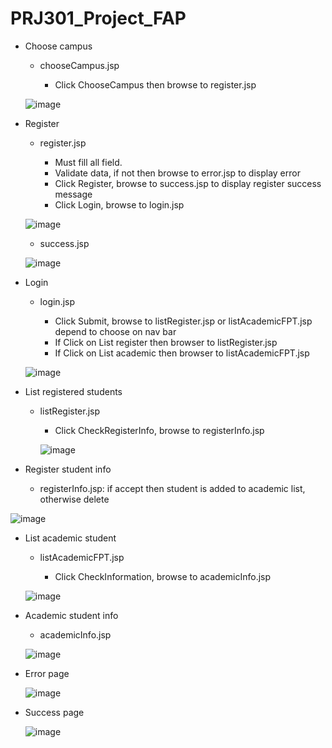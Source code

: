 # PRJ301_Project_FAP



* Choose campus

  - chooseCampus.jsp
  
    + Click ChooseCampus then browse to register.jsp
    
  ![image](https://user-images.githubusercontent.com/91947000/147808856-59857f64-fbfb-4328-95c1-d27a0eb615b4.png)
  
  
* Register

  - register.jsp
  
    + Must fill all field.
    + Validate data, if not then browse to error.jsp to display error
    + Click Register, browse to success.jsp to display register success message
    + Click Login, browse to login.jsp

  ![image](https://user-images.githubusercontent.com/91947000/147808921-e6ee7a08-e0af-431a-9c30-4fa565e67f70.png)
  
  - success.jsp
  
  ![image](https://user-images.githubusercontent.com/91947000/147808978-615a938c-7d4a-45d3-9cd6-e3d4824f3050.png)
  
* Login

  - login.jsp

    + Click Submit, browse to listRegister.jsp or listAcademicFPT.jsp depend to choose on nav bar
    + If Click on List register then browser to listRegister.jsp
    + If Click on List academic then browser to listAcademicFPT.jsp
  
  ![image](https://user-images.githubusercontent.com/91947000/147809038-e4f3d5e1-ee47-4a9f-9733-27af9a261262.png)
  
  
* List registered students

  - listRegister.jsp

    + Click CheckRegisterInfo, browse to registerInfo.jsp 
 
    ![image](https://user-images.githubusercontent.com/91947000/147809072-4df9b22a-0820-4e43-a3d4-1802d1a883c0.png)
  
* Register student info 

  - registerInfo.jsp: if accept then student is added to academic list, otherwise delete

      
 ![image](https://user-images.githubusercontent.com/91947000/147809105-fcfb81f7-125b-4e67-84ab-3364959df191.png)
  
  
* List academic student

  - listAcademicFPT.jsp

    + Click CheckInformation, browse to academicInfo.jsp
  
  ![image](https://user-images.githubusercontent.com/91947000/147809201-06c6232d-c35d-4c59-9066-7cd41a7fea30.png)
  
* Academic student info  
  
  - academicInfo.jsp
  
  ![image](https://user-images.githubusercontent.com/91947000/147809256-5bdbbd53-78b3-4024-8bae-b621be4f4829.png)
  
  
* Error page

    ![image](https://user-images.githubusercontent.com/91947000/147809362-52781693-88ac-4955-b08e-ce46791e8f91.png)
  
* Success page  
  
    ![image](https://user-images.githubusercontent.com/91947000/147809385-36738a28-65cb-4bb0-b8b7-5819dffd1dce.png)  
  
  
